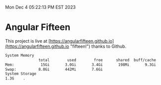 Mon Dec  4 05:22:13 PM EST 2023

# Angular Fifteen


This project is live at [https://angularfifteen.github.io](https://angularfifteen.github.io "fifteen!") thanks to Github.

```bash
System Memory
               total        used        free      shared  buff/cache   available
Mem:            15Gi       3.0Gi       3.4Gi       198Mi       9.3Gi        12Gi
Swap:          8.0Gi       442Mi       7.6Gi
System Storage
1.3G	.
